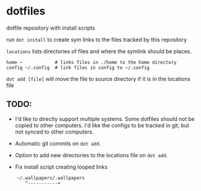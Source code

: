 dotfiles
========

dotfile repository with install scripts


run `dot install` to create sym links to the files tracked by this repository

`locations` lists directories of files and where the symlink should be places.

```
home ~            # links files in ./home to the home directory
config ~/.config  # link files in config to ~/.config
```

`dot add [file]` will move the file to source directory if it is in the locations file

## TODO:
 - I'd like to directly support multiple systems. Some dotfiles should not be copied to other computers. I'd like
the configs to be tracked in git, but not synced to other computers.

 - Automatic git commits on `dot add`.
 
 - Option to add new directories to the locations file on `dot add`.

 - Fix install script creating looped links
 
```
    ~/.wallpapers/.wallpapers
       ^-----------+
```
